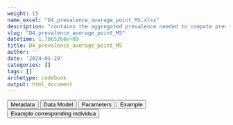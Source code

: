 ```yaml
---
weight: 15
name_excel: "D4_prevalence_average_point_MS.xlsx"
description: "contains the aggregated prevalence needed to compute prevalence"
slug: "D4_prevalence_average_point_MS"
datetime: 1.7065268e+09
title: D4_prevalence_average_point_MS
author: ''
date: '2024-01-29'
categories: []
tags: []
archetype: codebook
output: html_document
---
```


<script src="/rmarkdown-libs/core-js/shim.min.js"></script>
<script src="/rmarkdown-libs/react/react.min.js"></script>
<script src="/rmarkdown-libs/react/react-dom.min.js"></script>
<script src="/rmarkdown-libs/reactwidget/react-tools.js"></script>
<script src="/rmarkdown-libs/htmlwidgets/htmlwidgets.js"></script>
<link href="/rmarkdown-libs/reactable/reactable.css" rel="stylesheet" />
<script src="/rmarkdown-libs/reactable-binding/reactable.js"></script>
<div class="tab">
<button class="tablinks" onclick="openCity(event, &#39;Metadata&#39;)" id="defaultOpen">Metadata</button>
<button class="tablinks" onclick="openCity(event, &#39;Data Model&#39;)">Data Model</button>
<button class="tablinks" onclick="openCity(event, &#39;Parameters&#39;)">Parameters</button>
<button class="tablinks" onclick="openCity(event, &#39;Example&#39;)">Example</button>
<button class="tablinks" onclick="openCity(event, &#39;Example corresponding individua&#39;)">Example corresponding individua</button>
</div>
<div id="Metadata" class="tabcontent">
<div id="htmlwidget-1" class="reactable html-widget " style="width:auto;height:600px;"></div>
<script type="application/json" data-for="htmlwidget-1">{"x":{"tag":{"name":"Reactable","attribs":{"data":{"medatata_name":["Name of the dataset","Content of the dataset","Unit of observation","Dataset where the list of UoOs is fully listed and with 1 record per UoO","How many observations per UoO","Variables capturing the UoO","Primary key","Parameters",null,null,null,null,null,null,null,null,null,null,null,null],"metadata_content":["D4_prevalence_average_point_MS","contains the aggregated prevalence needed to compute prevalence","a person in the SAP1 study population",null,"1.0","algorithm timeframe ageband","algorithm timeframe ageband",null,null,null,null,null,null,null,null,null,null,null,null,null]},"columns":[{"id":"medatata_name","name":"medatata_name","type":"character"},{"id":"metadata_content","name":"metadata_content","type":"character"}],"sortable":false,"searchable":true,"pagination":false,"highlight":true,"bordered":true,"striped":true,"style":{"maxWidth":1800},"height":"600px","dataKey":"fe61969f215e79b6a89a95a30dbfe6a3"},"children":[]},"class":"reactR_markup"},"evals":[],"jsHooks":[]}</script>
</div>
<div id="Data Model" class="tabcontent">
<div id="htmlwidget-2" class="reactable html-widget " style="width:auto;height:600px;"></div>
<script type="application/json" data-for="htmlwidget-2">{"x":{"tag":{"name":"Reactable","attribs":{"data":{"VarName":["type_of_prevalence","timeframe","ageband","numerator_aa","denominator_aa","algorithm","timeframe_LevelOrder","ageband_LevelOrder",null,null,null,null,null,null,null,null,null,null,null,null],"Description":["whether the prevalence is a period prevalence, an average monthly prevalence, or a persontime prevalence","timeframe when the prevalence is computed","ageband during the timeframe","numerator contributed by the person in this timeframe and ageband, in the month aa of the timeframe","denominator contributed by the person in this timeframe and ageband, , in the month aa of the timeframe",null,"level of aggregation of timeframe","level of aggregation of ageband",null,null,null,null,null,null,null,null,null,null,null,null],"Format":["string","string",null,"binary","binary","string","int","int",null,null,null,null,null,null,null,null,null,null,null,null],"Vocabulary":["period_prevalence\naverage_monthly_prevalence\npersontime_prevalence","2005\n...\n2019\n\n2005-2006\n2007-2009\n...\n2017-2019\n\n2005-2009\n2010-2014\n2015-2019\n2005-2019\n\nall","15-19\n20-24\n25-29\n30-34\n35-39\n40-44\n45-49",null,null,"MS1\nMS2\nMS3\nMS4\nMS5","1 = first level (year)\n2 = second level (2 or 3 years)\n3 = third level (5 years)\n99 = highest level (all)","1 = first level (5-year agebands)\n2 = second level (15-24,25-29,30-34,35-39,40-49)\n3 = third level (15-24,25-34,35-49)\n99 = highest level (all)",null,null,null,null,null,null,null,null,null,null,null,null],"Parameters":["in this dataset all recods have this variable = \"period_prevalence\"",null,null,"in the case of period prevalence",null,null,null,null,null,null,null,null,null,null,null,null,null,null,null,null],"Notes and examples":[null,null,null,null,null,null,null,null,null,null,null,null,null,null,null,null,null,null,null,null],"Source tables and variables":[null,null,null,null,null,null,null,null,null,null,null,null,null,null,null,null,null,null,null,null],"Retrieved":[null,null,null,null,null,null,null,null,null,null,null,null,null,null,null,null,null,null,null,null],"Calculated":[null,null,null,null,null,null,null,null,null,null,null,null,null,null,null,null,null,null,null,null],"Algorithm_id":[null,null,null,null,null,null,null,null,null,null,null,null,null,null,null,null,null,null,null,null],"Rule":[null,null,null,null,null,null,null,null,null,null,null,null,null,null,null,null,null,null,null,null]},"columns":[{"id":"VarName","name":"VarName","type":"character"},{"id":"Description","name":"Description","type":"character"},{"id":"Format","name":"Format","type":"character"},{"id":"Vocabulary","name":"Vocabulary","type":"character"},{"id":"Parameters","name":"Parameters","type":"character"},{"id":"Notes and examples","name":"Notes and examples","type":"logical"},{"id":"Source tables and variables","name":"Source tables and variables","type":"logical"},{"id":"Retrieved","name":"Retrieved","type":"logical"},{"id":"Calculated","name":"Calculated","type":"logical"},{"id":"Algorithm_id","name":"Algorithm_id","type":"logical"},{"id":"Rule","name":"Rule","type":"logical"}],"sortable":false,"searchable":true,"pagination":false,"highlight":true,"bordered":true,"striped":true,"style":{"maxWidth":1800},"height":"600px","dataKey":"592175192c726e98ea60ee15e123a3c9"},"children":[]},"class":"reactR_markup"},"evals":[],"jsHooks":[]}</script>
</div>
<div id="Parameters" class="tabcontent">
<div id="htmlwidget-3" class="reactable html-widget " style="width:auto;height:600px;"></div>
<script type="application/json" data-for="htmlwidget-3">{"x":{"tag":{"name":"Reactable","attribs":{"data":{"parameter":["aa",null,null,null,null,null,null,null,null,null,null,null,null,null,null,null,null,null,null,null],"value":["01, ...., 11, 12,...,59,60",null,null,null,null,null,null,null,null,null,null,null,null,null,null,null,null,null,null,null]},"columns":[{"id":"parameter","name":"parameter","type":"character"},{"id":"value","name":"value","type":"character"}],"sortable":false,"searchable":true,"pagination":false,"highlight":true,"bordered":true,"striped":true,"style":{"maxWidth":1800},"height":"600px","dataKey":"f935c5848e3c2a579d64e90262f411e1"},"children":[]},"class":"reactR_markup"},"evals":[],"jsHooks":[]}</script>
</div>
<div id="Example" class="tabcontent">
<div id="htmlwidget-4" class="reactable html-widget " style="width:auto;height:600px;"></div>
<script type="application/json" data-for="htmlwidget-4">{"x":{"tag":{"name":"Reactable","attribs":{"data":{"timeframe":["2005.0","2005.0","2005.0","2005.0","2005.0","2005.0","2005.0","2005.0","2005.0","2005.0","2005.0","2005.0","2005.0","2005.0","2005.0","2005-2009","2005-2009","2005-2009","2005-2009","2005-2009"],"timeframe_LevelOrder":[1,1,1,1,1,1,1,1,1,1,1,1,1,1,1,3,3,3,3,3],"Ageband":["15-24","15-24","15-24","15-24","15-24","25-34","25-34","25-34","25-34","25-34","35-49","35-49","35-49","35-49","35-49","15-19","15-19","15-19","15-19","15-19"],"Ageband_LevelOrder":[3,3,3,3,3,3,3,3,3,3,3,3,3,3,3,1,1,1,1,1],"algorithm":["MS1","MS2","MS3","MS4","MS5","MS1","MS2","MS3","MS4","MS5","MS1","MS2","MS3","MS4","MS5","MS1","MS2","MS3","MS4","MS5"],"numerator_01":[0,0,0,0,0,2,2,0,0,0,1,1,0,0,0,0,0,0,0,0],"numerator_02":[0,0,0,0,0,2,2,0,0,0,1,1,0,0,0,0,0,0,0,0],"numerator_03":[0,0,0,0,0,2,2,0,0,0,1,1,0,0,0,0,0,0,0,0],"numerator_04":[0,0,0,0,0,2,2,0,0,0,1,1,0,0,0,0,0,0,0,0],"numerator_05":[0,0,0,0,0,2,2,0,0,0,1,1,0,0,0,0,0,0,0,0],"numerator_06":[0,0,0,0,0,2,2,0,0,0,1,1,0,0,0,0,0,0,0,0],"numerator_07":[0,0,0,0,0,2,2,0,0,0,1,1,0,0,0,0,0,0,0,0],"numerator_08":[0,0,0,0,0,2,2,0,0,0,1,1,0,0,0,0,0,0,0,0],"numerator_09":[0,0,0,0,0,2,2,0,0,0,1,1,0,0,0,0,0,0,0,0],"numerator_10":[0,0,0,0,0,2,2,0,0,0,1,1,0,0,0,0,0,0,0,0],"numerator_11":[0,0,0,0,0,2,2,0,0,0,1,1,0,0,0,0,0,0,0,0],"numerator_12":[0,0,0,0,0,2,2,0,0,0,1,1,0,0,0,0,0,0,0,0],"numerator_13":[0,0,0,0,0,0,0,0,0,0,0,0,0,0,0,0,0,0,0,0],"numerator_14":[0,0,0,0,0,0,0,0,0,0,0,0,0,0,0,0,0,0,0,0],"numerator_15":[0,0,0,0,0,0,0,0,0,0,0,0,0,0,0,0,0,0,0,0],"numerator_16":[0,0,0,0,0,0,0,0,0,0,0,0,0,0,0,0,0,0,0,0],"numerator_17":[0,0,0,0,0,0,0,0,0,0,0,0,0,0,0,0,0,0,0,0],"numerator_18":[0,0,0,0,0,0,0,0,0,0,0,0,0,0,0,0,0,0,0,0],"numerator_19":[0,0,0,0,0,0,0,0,0,0,0,0,0,0,0,0,0,0,0,0],"numerator_20":[0,0,0,0,0,0,0,0,0,0,0,0,0,0,0,0,0,0,0,0],"numerator_21":[0,0,0,0,0,0,0,0,0,0,0,0,0,0,0,0,0,0,0,0],"numerator_22":[0,0,0,0,0,0,0,0,0,0,0,0,0,0,0,0,0,0,0,0],"numerator_23":[0,0,0,0,0,0,0,0,0,0,0,0,0,0,0,0,0,0,0,0],"numerator_24":[0,0,0,0,0,0,0,0,0,0,0,0,0,0,0,0,0,0,0,0],"numerator_25":[0,0,0,0,0,0,0,0,0,0,0,0,0,0,0,0,0,0,0,0],"numerator_26":[0,0,0,0,0,0,0,0,0,0,0,0,0,0,0,0,0,0,0,0],"numerator_27":[0,0,0,0,0,0,0,0,0,0,0,0,0,0,0,0,0,0,0,0],"numerator_28":[0,0,0,0,0,0,0,0,0,0,0,0,0,0,0,0,0,0,0,0],"numerator_29":[0,0,0,0,0,0,0,0,0,0,0,0,0,0,0,0,0,0,0,0],"numerator_30":[0,0,0,0,0,0,0,0,0,0,0,0,0,0,0,0,0,0,0,0],"numerator_31":[0,0,0,0,0,0,0,0,0,0,0,0,0,0,0,0,0,0,0,0],"numerator_32":[0,0,0,0,0,0,0,0,0,0,0,0,0,0,0,0,0,0,0,0],"numerator_33":[0,0,0,0,0,0,0,0,0,0,0,0,0,0,0,0,0,0,0,0],"numerator_34":[0,0,0,0,0,0,0,0,0,0,0,0,0,0,0,0,0,0,0,0],"numerator_35":[0,0,0,0,0,0,0,0,0,0,0,0,0,0,0,0,0,0,0,0],"numerator_36":[0,0,0,0,0,0,0,0,0,0,0,0,0,0,0,0,0,0,0,0],"numerator_37":[0,0,0,0,0,0,0,0,0,0,0,0,0,0,0,0,0,0,0,0],"numerator_38":[0,0,0,0,0,0,0,0,0,0,0,0,0,0,0,0,0,0,0,0],"numerator_39":[0,0,0,0,0,0,0,0,0,0,0,0,0,0,0,0,0,0,0,0],"numerator_40":[0,0,0,0,0,0,0,0,0,0,0,0,0,0,0,0,0,0,0,0],"numerator_41":[0,0,0,0,0,0,0,0,0,0,0,0,0,0,0,0,0,0,0,0],"numerator_42":[0,0,0,0,0,0,0,0,0,0,0,0,0,0,0,0,0,0,0,0],"numerator_43":[0,0,0,0,0,0,0,0,0,0,0,0,0,0,0,0,0,0,0,0],"numerator_44":[0,0,0,0,0,0,0,0,0,0,0,0,0,0,0,0,0,0,0,0],"numerator_45":[0,0,0,0,0,0,0,0,0,0,0,0,0,0,0,0,0,0,0,0],"numerator_46":[0,0,0,0,0,0,0,0,0,0,0,0,0,0,0,0,0,0,0,0],"numerator_47":[0,0,0,0,0,0,0,0,0,0,0,0,0,0,0,0,0,0,0,0],"numerator_48":[0,0,0,0,0,0,0,0,0,0,0,0,0,0,0,0,0,0,0,0],"numerator_49":[0,0,0,0,0,0,0,0,0,0,0,0,0,0,0,0,0,0,0,0],"numerator_50":[0,0,0,0,0,0,0,0,0,0,0,0,0,0,0,0,0,0,0,0],"numerator_51":[0,0,0,0,0,0,0,0,0,0,0,0,0,0,0,0,0,0,0,0],"numerator_52":[0,0,0,0,0,0,0,0,0,0,0,0,0,0,0,0,0,0,0,0],"numerator_53":[0,0,0,0,0,0,0,0,0,0,0,0,0,0,0,0,0,0,0,0],"numerator_54":[0,0,0,0,0,0,0,0,0,0,0,0,0,0,0,0,0,0,0,0],"numerator_55":[0,0,0,0,0,0,0,0,0,0,0,0,0,0,0,0,0,0,0,0],"numerator_56":[0,0,0,0,0,0,0,0,0,0,0,0,0,0,0,0,0,0,0,0],"numerator_57":[0,0,0,0,0,0,0,0,0,0,0,0,0,0,0,0,0,0,0,0],"numerator_58":[0,0,0,0,0,0,0,0,0,0,0,0,0,0,0,0,0,0,0,0],"numerator_59":[0,0,0,0,0,0,0,0,0,0,0,0,0,0,0,0,0,0,0,0],"numerator_60":[0,0,0,0,0,0,0,0,0,0,0,0,0,0,0,0,0,0,0,0],"denominator_01":[60,60,60,60,60,69,69,69,69,69,100,100,100,100,100,21,21,21,21,21],"denominator_02":[61,61,61,61,61,68,68,68,68,68,101,101,101,101,101,22,22,22,22,22],"denominator_03":[61,61,61,61,61,68,68,68,68,68,99,99,99,99,99,21,21,21,21,21],"denominator_04":[62,62,62,62,62,68,68,68,68,68,99,99,99,99,99,22,22,22,22,22],"denominator_05":[61,61,61,61,61,68,68,68,68,68,99,99,99,99,99,21,21,21,21,21],"denominator_06":[61,61,61,61,61,69,69,69,69,69,99,99,99,99,99,21,21,21,21,21],"denominator_07":[61,61,61,61,61,71,71,71,71,71,98,98,98,98,98,22,22,22,22,22],"denominator_08":[59,59,59,59,59,73,73,73,73,73,96,96,96,96,96,22,22,22,22,22],"denominator_09":[60,60,60,60,60,73,73,73,73,73,95,95,95,95,95,22,22,22,22,22],"denominator_10":[60,60,60,60,60,74,74,74,74,74,95,95,95,95,95,23,23,23,23,23],"denominator_11":[58,58,58,58,58,76,76,76,76,76,94,94,94,94,94,23,23,23,23,23],"denominator_12":[58,58,58,58,58,76,76,76,76,76,94,94,94,94,94,23,23,23,23,23],"denominator_13":[0,0,0,0,0,0,0,0,0,0,0,0,0,0,0,22,22,22,22,22],"denominator_14":[0,0,0,0,0,0,0,0,0,0,0,0,0,0,0,22,22,22,22,22],"denominator_15":[0,0,0,0,0,0,0,0,0,0,0,0,0,0,0,25,25,25,25,25],"denominator_16":[0,0,0,0,0,0,0,0,0,0,0,0,0,0,0,25,25,25,25,25],"denominator_17":[0,0,0,0,0,0,0,0,0,0,0,0,0,0,0,27,27,27,27,27],"denominator_18":[0,0,0,0,0,0,0,0,0,0,0,0,0,0,0,29,29,29,29,29],"denominator_19":[0,0,0,0,0,0,0,0,0,0,0,0,0,0,0,29,29,29,29,29],"denominator_20":[0,0,0,0,0,0,0,0,0,0,0,0,0,0,0,31,31,31,31,31],"denominator_21":[0,0,0,0,0,0,0,0,0,0,0,0,0,0,0,31,31,31,31,31],"denominator_22":[0,0,0,0,0,0,0,0,0,0,0,0,0,0,0,32,32,32,32,32],"denominator_23":[0,0,0,0,0,0,0,0,0,0,0,0,0,0,0,32,32,32,32,32],"denominator_24":[0,0,0,0,0,0,0,0,0,0,0,0,0,0,0,32,32,32,32,32],"denominator_25":[0,0,0,0,0,0,0,0,0,0,0,0,0,0,0,33,33,33,33,33],"denominator_26":[0,0,0,0,0,0,0,0,0,0,0,0,0,0,0,32,32,32,32,32],"denominator_27":[0,0,0,0,0,0,0,0,0,0,0,0,0,0,0,33,33,33,33,33],"denominator_28":[0,0,0,0,0,0,0,0,0,0,0,0,0,0,0,34,34,34,34,34],"denominator_29":[0,0,0,0,0,0,0,0,0,0,0,0,0,0,0,35,35,35,35,35],"denominator_30":[0,0,0,0,0,0,0,0,0,0,0,0,0,0,0,35,35,35,35,35],"denominator_31":[0,0,0,0,0,0,0,0,0,0,0,0,0,0,0,36,36,36,36,36],"denominator_32":[0,0,0,0,0,0,0,0,0,0,0,0,0,0,0,36,36,36,36,36],"denominator_33":[0,0,0,0,0,0,0,0,0,0,0,0,0,0,0,36,36,36,36,36],"denominator_34":[0,0,0,0,0,0,0,0,0,0,0,0,0,0,0,36,36,36,36,36],"denominator_35":[0,0,0,0,0,0,0,0,0,0,0,0,0,0,0,36,36,36,36,36],"denominator_36":[0,0,0,0,0,0,0,0,0,0,0,0,0,0,0,37,37,37,37,37],"denominator_37":[0,0,0,0,0,0,0,0,0,0,0,0,0,0,0,39,39,39,39,39],"denominator_38":[0,0,0,0,0,0,0,0,0,0,0,0,0,0,0,39,39,39,39,39],"denominator_39":[0,0,0,0,0,0,0,0,0,0,0,0,0,0,0,38,38,38,38,38],"denominator_40":[0,0,0,0,0,0,0,0,0,0,0,0,0,0,0,39,39,39,39,39],"denominator_41":[0,0,0,0,0,0,0,0,0,0,0,0,0,0,0,40,40,40,40,40],"denominator_42":[0,0,0,0,0,0,0,0,0,0,0,0,0,0,0,40,40,40,40,40],"denominator_43":[0,0,0,0,0,0,0,0,0,0,0,0,0,0,0,39,39,39,39,39],"denominator_44":[0,0,0,0,0,0,0,0,0,0,0,0,0,0,0,40,40,40,40,40],"denominator_45":[0,0,0,0,0,0,0,0,0,0,0,0,0,0,0,40,40,40,40,40],"denominator_46":[0,0,0,0,0,0,0,0,0,0,0,0,0,0,0,39,39,39,39,39],"denominator_47":[0,0,0,0,0,0,0,0,0,0,0,0,0,0,0,38,38,38,38,38],"denominator_48":[0,0,0,0,0,0,0,0,0,0,0,0,0,0,0,39,39,39,39,39],"denominator_49":[0,0,0,0,0,0,0,0,0,0,0,0,0,0,0,39,39,39,39,39],"denominator_50":[0,0,0,0,0,0,0,0,0,0,0,0,0,0,0,39,39,39,39,39],"denominator_51":[0,0,0,0,0,0,0,0,0,0,0,0,0,0,0,38,38,38,38,38],"denominator_52":[0,0,0,0,0,0,0,0,0,0,0,0,0,0,0,39,39,39,39,39],"denominator_53":[0,0,0,0,0,0,0,0,0,0,0,0,0,0,0,38,38,38,38,38],"denominator_54":[0,0,0,0,0,0,0,0,0,0,0,0,0,0,0,38,38,38,38,38],"denominator_55":[0,0,0,0,0,0,0,0,0,0,0,0,0,0,0,38,38,38,38,38],"denominator_56":[0,0,0,0,0,0,0,0,0,0,0,0,0,0,0,39,39,39,39,39],"denominator_57":[0,0,0,0,0,0,0,0,0,0,0,0,0,0,0,39,39,39,39,39],"denominator_58":[0,0,0,0,0,0,0,0,0,0,0,0,0,0,0,38,38,38,38,38],"denominator_59":[0,0,0,0,0,0,0,0,0,0,0,0,0,0,0,39,39,39,39,39],"denominator_60":[0,0,0,0,0,0,0,0,0,0,0,0,0,0,0,39,39,39,39,39],"type_of_prevalence":["average_monthly_prevalence","average_monthly_prevalence","average_monthly_prevalence","average_monthly_prevalence","average_monthly_prevalence","average_monthly_prevalence","average_monthly_prevalence","average_monthly_prevalence","average_monthly_prevalence","average_monthly_prevalence","average_monthly_prevalence","average_monthly_prevalence","average_monthly_prevalence","average_monthly_prevalence","average_monthly_prevalence","average_monthly_prevalence","average_monthly_prevalence","average_monthly_prevalence","average_monthly_prevalence","average_monthly_prevalence"]},"columns":[{"id":"timeframe","name":"timeframe","type":"character"},{"id":"timeframe_LevelOrder","name":"timeframe_LevelOrder","type":"numeric"},{"id":"Ageband","name":"Ageband","type":"character"},{"id":"Ageband_LevelOrder","name":"Ageband_LevelOrder","type":"numeric"},{"id":"algorithm","name":"algorithm","type":"character"},{"id":"numerator_01","name":"numerator_01","type":"numeric"},{"id":"numerator_02","name":"numerator_02","type":"numeric"},{"id":"numerator_03","name":"numerator_03","type":"numeric"},{"id":"numerator_04","name":"numerator_04","type":"numeric"},{"id":"numerator_05","name":"numerator_05","type":"numeric"},{"id":"numerator_06","name":"numerator_06","type":"numeric"},{"id":"numerator_07","name":"numerator_07","type":"numeric"},{"id":"numerator_08","name":"numerator_08","type":"numeric"},{"id":"numerator_09","name":"numerator_09","type":"numeric"},{"id":"numerator_10","name":"numerator_10","type":"numeric"},{"id":"numerator_11","name":"numerator_11","type":"numeric"},{"id":"numerator_12","name":"numerator_12","type":"numeric"},{"id":"numerator_13","name":"numerator_13","type":"numeric"},{"id":"numerator_14","name":"numerator_14","type":"numeric"},{"id":"numerator_15","name":"numerator_15","type":"numeric"},{"id":"numerator_16","name":"numerator_16","type":"numeric"},{"id":"numerator_17","name":"numerator_17","type":"numeric"},{"id":"numerator_18","name":"numerator_18","type":"numeric"},{"id":"numerator_19","name":"numerator_19","type":"numeric"},{"id":"numerator_20","name":"numerator_20","type":"numeric"},{"id":"numerator_21","name":"numerator_21","type":"numeric"},{"id":"numerator_22","name":"numerator_22","type":"numeric"},{"id":"numerator_23","name":"numerator_23","type":"numeric"},{"id":"numerator_24","name":"numerator_24","type":"numeric"},{"id":"numerator_25","name":"numerator_25","type":"numeric"},{"id":"numerator_26","name":"numerator_26","type":"numeric"},{"id":"numerator_27","name":"numerator_27","type":"numeric"},{"id":"numerator_28","name":"numerator_28","type":"numeric"},{"id":"numerator_29","name":"numerator_29","type":"numeric"},{"id":"numerator_30","name":"numerator_30","type":"numeric"},{"id":"numerator_31","name":"numerator_31","type":"numeric"},{"id":"numerator_32","name":"numerator_32","type":"numeric"},{"id":"numerator_33","name":"numerator_33","type":"numeric"},{"id":"numerator_34","name":"numerator_34","type":"numeric"},{"id":"numerator_35","name":"numerator_35","type":"numeric"},{"id":"numerator_36","name":"numerator_36","type":"numeric"},{"id":"numerator_37","name":"numerator_37","type":"numeric"},{"id":"numerator_38","name":"numerator_38","type":"numeric"},{"id":"numerator_39","name":"numerator_39","type":"numeric"},{"id":"numerator_40","name":"numerator_40","type":"numeric"},{"id":"numerator_41","name":"numerator_41","type":"numeric"},{"id":"numerator_42","name":"numerator_42","type":"numeric"},{"id":"numerator_43","name":"numerator_43","type":"numeric"},{"id":"numerator_44","name":"numerator_44","type":"numeric"},{"id":"numerator_45","name":"numerator_45","type":"numeric"},{"id":"numerator_46","name":"numerator_46","type":"numeric"},{"id":"numerator_47","name":"numerator_47","type":"numeric"},{"id":"numerator_48","name":"numerator_48","type":"numeric"},{"id":"numerator_49","name":"numerator_49","type":"numeric"},{"id":"numerator_50","name":"numerator_50","type":"numeric"},{"id":"numerator_51","name":"numerator_51","type":"numeric"},{"id":"numerator_52","name":"numerator_52","type":"numeric"},{"id":"numerator_53","name":"numerator_53","type":"numeric"},{"id":"numerator_54","name":"numerator_54","type":"numeric"},{"id":"numerator_55","name":"numerator_55","type":"numeric"},{"id":"numerator_56","name":"numerator_56","type":"numeric"},{"id":"numerator_57","name":"numerator_57","type":"numeric"},{"id":"numerator_58","name":"numerator_58","type":"numeric"},{"id":"numerator_59","name":"numerator_59","type":"numeric"},{"id":"numerator_60","name":"numerator_60","type":"numeric"},{"id":"denominator_01","name":"denominator_01","type":"numeric"},{"id":"denominator_02","name":"denominator_02","type":"numeric"},{"id":"denominator_03","name":"denominator_03","type":"numeric"},{"id":"denominator_04","name":"denominator_04","type":"numeric"},{"id":"denominator_05","name":"denominator_05","type":"numeric"},{"id":"denominator_06","name":"denominator_06","type":"numeric"},{"id":"denominator_07","name":"denominator_07","type":"numeric"},{"id":"denominator_08","name":"denominator_08","type":"numeric"},{"id":"denominator_09","name":"denominator_09","type":"numeric"},{"id":"denominator_10","name":"denominator_10","type":"numeric"},{"id":"denominator_11","name":"denominator_11","type":"numeric"},{"id":"denominator_12","name":"denominator_12","type":"numeric"},{"id":"denominator_13","name":"denominator_13","type":"numeric"},{"id":"denominator_14","name":"denominator_14","type":"numeric"},{"id":"denominator_15","name":"denominator_15","type":"numeric"},{"id":"denominator_16","name":"denominator_16","type":"numeric"},{"id":"denominator_17","name":"denominator_17","type":"numeric"},{"id":"denominator_18","name":"denominator_18","type":"numeric"},{"id":"denominator_19","name":"denominator_19","type":"numeric"},{"id":"denominator_20","name":"denominator_20","type":"numeric"},{"id":"denominator_21","name":"denominator_21","type":"numeric"},{"id":"denominator_22","name":"denominator_22","type":"numeric"},{"id":"denominator_23","name":"denominator_23","type":"numeric"},{"id":"denominator_24","name":"denominator_24","type":"numeric"},{"id":"denominator_25","name":"denominator_25","type":"numeric"},{"id":"denominator_26","name":"denominator_26","type":"numeric"},{"id":"denominator_27","name":"denominator_27","type":"numeric"},{"id":"denominator_28","name":"denominator_28","type":"numeric"},{"id":"denominator_29","name":"denominator_29","type":"numeric"},{"id":"denominator_30","name":"denominator_30","type":"numeric"},{"id":"denominator_31","name":"denominator_31","type":"numeric"},{"id":"denominator_32","name":"denominator_32","type":"numeric"},{"id":"denominator_33","name":"denominator_33","type":"numeric"},{"id":"denominator_34","name":"denominator_34","type":"numeric"},{"id":"denominator_35","name":"denominator_35","type":"numeric"},{"id":"denominator_36","name":"denominator_36","type":"numeric"},{"id":"denominator_37","name":"denominator_37","type":"numeric"},{"id":"denominator_38","name":"denominator_38","type":"numeric"},{"id":"denominator_39","name":"denominator_39","type":"numeric"},{"id":"denominator_40","name":"denominator_40","type":"numeric"},{"id":"denominator_41","name":"denominator_41","type":"numeric"},{"id":"denominator_42","name":"denominator_42","type":"numeric"},{"id":"denominator_43","name":"denominator_43","type":"numeric"},{"id":"denominator_44","name":"denominator_44","type":"numeric"},{"id":"denominator_45","name":"denominator_45","type":"numeric"},{"id":"denominator_46","name":"denominator_46","type":"numeric"},{"id":"denominator_47","name":"denominator_47","type":"numeric"},{"id":"denominator_48","name":"denominator_48","type":"numeric"},{"id":"denominator_49","name":"denominator_49","type":"numeric"},{"id":"denominator_50","name":"denominator_50","type":"numeric"},{"id":"denominator_51","name":"denominator_51","type":"numeric"},{"id":"denominator_52","name":"denominator_52","type":"numeric"},{"id":"denominator_53","name":"denominator_53","type":"numeric"},{"id":"denominator_54","name":"denominator_54","type":"numeric"},{"id":"denominator_55","name":"denominator_55","type":"numeric"},{"id":"denominator_56","name":"denominator_56","type":"numeric"},{"id":"denominator_57","name":"denominator_57","type":"numeric"},{"id":"denominator_58","name":"denominator_58","type":"numeric"},{"id":"denominator_59","name":"denominator_59","type":"numeric"},{"id":"denominator_60","name":"denominator_60","type":"numeric"},{"id":"type_of_prevalence","name":"type_of_prevalence","type":"character"}],"sortable":false,"searchable":true,"pagination":false,"highlight":true,"bordered":true,"striped":true,"style":{"maxWidth":1800},"height":"600px","dataKey":"f5a48e56452c39b9a74d8872f3b69761"},"children":[]},"class":"reactR_markup"},"evals":[],"jsHooks":[]}</script>
</div>
<div id="Example corresponding individua" class="tabcontent">
<div id="htmlwidget-5" class="reactable html-widget " style="width:auto;height:600px;"></div>
<script type="application/json" data-for="htmlwidget-5">{"x":{"tag":{"name":"Reactable","attribs":{"data":{"P000001 starts her observation period towards the end of 2008, she immediately enters the study, and she exits the study mid 2016. When she enters the study she is in the ageband 20-24. She turns 25 in 2013, so she contributes 2 records on that year, except for the ageband 'all' . She turns positive for MS1 (the first algorithm for MS) during 2011. She does contribute to the 5-year period 2005-2009, although she is only briefly observed there. Even in the 5-year band she contributes two records in 2010-2014, one per the age band 20-24 and one for 25-29. In the ageband 'all' she only contributes one record in in 2010-2014.":["person_id","P000001","P000001","P000001","P000001","P000001","P000001","P000001","P000001","P000001","P000001","P000001","P000001","P000001","P000001","P000001","P000001","P000001","P000001","P000001"],"...2":["start_observation_period","39782.0","39782.0","39782.0","39782.0","39782.0","39782.0","39782.0","39782.0","39782.0","39782.0","39782.0","39782.0","39782.0","39782.0","39782.0","39782.0","39782.0","39782.0","39782.0"],"...3":["cohort_entry_date","39782.0","39782.0","39782.0","39782.0","39782.0","39782.0","39782.0","39782.0","39782.0","39782.0","39782.0","39782.0","39782.0","39782.0","39782.0","39782.0","39782.0","39782.0","39814.0"],"...4":["cohort_exit_date","42551.0","42551.0","42551.0","42551.0","42551.0","42551.0","42551.0","42551.0","42551.0","42551.0","42551.0","42551.0","42551.0","42551.0","42551.0","42551.0","42551.0","42551.0","42551.0"],"...5":["tipe_of_prevalence","average_point_prevalence","average_point_prevalence","average_point_prevalence","average_point_prevalence","average_point_prevalence","average_point_prevalence","average_point_prevalence","average_point_prevalence","average_point_prevalence","average_point_prevalence","average_point_prevalence","average_point_prevalence","average_point_prevalence","average_point_prevalence","average_point_prevalence","average_point_prevalence","average_point_prevalence","average_point_prevalence","average_point_prevalence"],"...6":["timeframe","2008.0","2009.0","2010.0","2011.0","2012.0","2013.0","2013.0","2014.0","2015.0","2016.0","2009.0","2010.0","2011.0","2012.0","2013.0","2014.0","2015.0","2016.0","2005-2009"],"...7":["month","1.0","1.0","1.0","1.0","1.0","1.0","1.0","1.0",null,null,null,null,null,null,null,null,null,null,null],"...8":["ageband","20-24","20-24","20-24","20-24","20-24","20-24","25-29","25-29","25-29","25-29","all","all","all","all","all","all","all","all","20-25"],"...9":["numerator_01","0.0","0.0","0.0","0.0","1.0","1.0","1.0","1.0","1.0","1.0","0.0","0.0","0.0","0.0","1.0","1.0","1.0","1.0","0.0"],"...10":["denominator_01","0.0","1.0","1.0","1.0","1.0","1.0","1.0","1.0","1.0","1.0","0.0","1.0","1.0","1.0","1.0","1.0","1.0","1.0","60.0"],"...11":["numerator2","0.0","0.0","0.0","0.0","1.0","1.0","1.0","1.0","1.0","1.0","0.0","0.0","0.0","0.0","1.0","1.0","1.0","1.0",null],"...12":["denominator2","0.0","1.0","1.0","1.0","1.0","1.0","1.0","1.0","1.0","1.0","0.0","1.0","1.0","1.0","1.0","1.0","1.0","1.0",null],"...13":["numerator3","0.0","0.0","0.0","1.0","1.0","1.0","1.0","1.0","1.0","1.0","0.0","0.0","0.0","1.0","1.0","1.0","1.0","1.0",null],"...14":["denominator3","0.0","1.0","1.0","1.0","1.0","1.0","1.0","1.0","1.0","1.0","0.0","1.0","1.0","1.0","1.0","1.0","1.0","1.0",null],"...15":["numerator4","0.0","0.0","0.0","1.0","1.0","1.0","1.0","1.0","1.0","1.0","0.0","0.0","0.0","1.0","1.0","1.0","1.0","1.0",null],"...16":["denominator4","0.0","1.0","1.0","1.0","1.0","1.0","1.0","1.0","1.0","1.0","0.0","1.0","1.0","1.0","1.0","1.0","1.0","1.0",null],"...17":["numerator5","0.0","0.0","0.0","1.0","1.0","1.0","1.0","1.0","1.0","1.0","0.0","0.0","0.0","1.0","1.0","1.0","1.0","1.0",null],"...18":["denominator5","0.0","1.0","1.0","1.0","1.0","1.0","1.0","1.0","1.0","1.0","0.0","1.0","1.0","1.0","1.0","1.0","1.0","1.0",null],"...19":["numerator6","0.0","0.0","0.0","1.0","1.0","1.0","1.0","1.0","1.0","1.0","0.0","0.0","0.0","1.0","1.0","1.0","1.0","1.0",null],"...20":["denominator6","0.0","1.0","1.0","1.0","1.0","1.0","1.0","1.0","1.0","1.0","0.0","1.0","1.0","1.0","1.0","1.0","1.0","1.0",null],"...21":["numerator7","0.0","0.0","0.0","1.0","1.0","1.0","1.0","1.0","1.0","1.0","0.0","0.0","0.0","1.0","1.0","1.0","1.0","1.0",null],"...22":["denominator7","0.0","1.0","1.0","1.0","1.0","1.0","1.0","1.0","1.0","1.0","0.0","1.0","1.0","1.0","1.0","1.0","1.0","1.0",null],"...23":["numerator8","0.0","0.0","0.0","1.0","1.0","1.0","1.0","1.0","1.0","1.0","0.0","0.0","0.0","1.0","1.0","1.0","1.0","1.0",null],"...24":["denominator8","0.0","1.0","1.0","1.0","1.0","1.0","1.0","1.0","1.0","1.0","0.0","1.0","1.0","1.0","1.0","1.0","1.0","1.0",null],"...25":["numerator9","0.0","0.0","0.0","1.0","1.0","1.0","1.0","1.0","1.0","1.0","0.0","0.0","0.0","1.0","1.0","1.0","1.0","1.0",null],"...26":["denominator9","0.0","1.0","1.0","1.0","1.0","1.0","1.0","1.0","1.0","1.0","0.0","1.0","1.0","1.0","1.0","1.0","1.0","1.0",null],"...27":["numerator10","0.0","0.0","0.0","1.0","1.0","1.0","1.0","1.0","1.0","1.0","0.0","0.0","0.0","1.0","1.0","1.0","1.0","1.0",null],"...28":["denominator10","0.0","1.0","1.0","1.0","1.0","1.0","1.0","1.0","1.0","1.0","0.0","1.0","1.0","1.0","1.0","1.0","1.0","1.0",null],"...29":["numerator11","0.0","0.0","0.0","1.0","1.0","1.0","1.0","1.0","1.0","1.0","0.0","0.0","0.0","1.0","1.0","1.0","1.0","1.0",null],"...30":["denominator11","0.0","1.0","1.0","1.0","1.0","1.0","1.0","1.0","1.0","1.0","0.0","1.0","1.0","1.0","1.0","1.0","1.0","1.0",null],"...31":["numerator12","0.0","0.0","0.0","1.0","1.0","1.0","1.0","1.0","1.0","1.0","0.0","0.0","0.0","1.0","1.0","1.0","1.0","1.0",null],"...32":["denominator12","1.0","1.0","1.0","1.0","1.0","1.0","1.0","1.0","1.0","1.0","1.0","1.0","1.0","1.0","1.0","1.0","1.0","1.0",null],"...33":["algorithm","MS1","MS1","MS1","MS1","MS1","MS1","MS1","MS1","MS1","MS1","MS1","MS1","MS1","MS1","MS1","MS1","MS1","MS1","MS1"],"...34":["lookback_time_at_start_timeframe","-334.0","31.0","396.0","761.0","1126.0","1491.0","1856.0","2221.0","2586.0","2951.0","31.0","396.0","761.0","1126.0","1491.0","2221.0","2586.0","2951.0","-1126.0"],"...35":["In_study_at_start_timeframe","0.0","1.0","1.0","1.0","1.0","1.0","1.0","1.0","1.0","1.0","1.0","1.0","1.0","1.0","1.0","1.0","1.0","1.0","0.0"],"...36":["in_study_since_1_years","0.0","0.0","1.0","1.0","1.0","1.0","1.0","1.0","1.0","1.0","0.0","1.0","1.0","1.0","1.0","1.0","1.0","1.0","0.0"],"...37":["in_study_since_2_years","0.0","0.0","0.0","1.0","1.0","1.0","1.0","1.0","1.0","1.0","0.0","0.0","1.0","1.0","1.0","1.0","1.0","1.0","0.0"],"...38":["in_study_since_3_years","0.0","0.0","0.0","0.0","1.0","1.0","1.0","1.0","1.0","1.0","0.0","0.0","0.0","1.0","1.0","1.0","1.0","1.0","0.0"],"...39":["in_study_since_4_years","0.0","0.0","0.0","0.0","0.0","1.0","1.0","1.0","1.0","1.0","0.0","0.0","0.0","0.0","1.0","1.0","1.0","1.0","0.0"],"...40":["in_study_since_5_years","0.0","0.0","0.0","0.0","0.0","0.0","1.0","1.0","1.0","1.0","0.0","0.0","0.0","0.0","0.0","1.0","1.0","1.0","0.0"],"...41":["in_study_since_6_years","0.0","0.0","0.0","0.0","0.0","0.0","0.0","1.0","1.0","1.0","0.0","0.0","0.0","0.0","0.0","1.0","1.0","1.0","0.0"],"...42":["in_study_since_7_years","0.0","0.0","0.0","0.0","0.0","0.0","0.0","0.0","1.0","1.0","0.0","0.0","0.0","0.0","0.0","0.0","1.0","1.0","0.0"],"...43":["in_study_since_8_years","0.0","0.0","0.0","0.0","0.0","0.0","0.0","0.0","0.0","1.0","0.0","0.0","0.0","0.0","0.0","0.0","0.0","1.0","0.0"],"...44":["in_study_since_9_years","0.0","0.0","0.0","0.0","0.0","0.0","0.0","0.0","0.0","0.0","0.0","0.0","0.0","0.0","0.0","0.0","0.0","0.0","0.0"],"...45":["in_study_since_10_years","0.0","0.0","0.0","0.0","0.0","0.0","0.0","0.0","0.0","0.0","0.0","0.0","0.0","0.0","0.0","0.0","0.0","0.0","0.0"]},"columns":[{"id":"P000001 starts her observation period towards the end of 2008, she immediately enters the study, and she exits the study mid 2016. When she enters the study she is in the ageband 20-24. She turns 25 in 2013, so she contributes 2 records on that year, except for the ageband 'all' . She turns positive for MS1 (the first algorithm for MS) during 2011. She does contribute to the 5-year period 2005-2009, although she is only briefly observed there. Even in the 5-year band she contributes two records in 2010-2014, one per the age band 20-24 and one for 25-29. In the ageband 'all' she only contributes one record in in 2010-2014.","name":"P000001 starts her observation period towards the end of 2008, she immediately enters the study, and she exits the study mid 2016. When she enters the study she is in the ageband 20-24. She turns 25 in 2013, so she contributes 2 records on that year, except for the ageband 'all' . She turns positive for MS1 (the first algorithm for MS) during 2011. She does contribute to the 5-year period 2005-2009, although she is only briefly observed there. Even in the 5-year band she contributes two records in 2010-2014, one per the age band 20-24 and one for 25-29. In the ageband 'all' she only contributes one record in in 2010-2014.","type":"character"},{"id":"...2","name":"...2","type":"character"},{"id":"...3","name":"...3","type":"character"},{"id":"...4","name":"...4","type":"character"},{"id":"...5","name":"...5","type":"character"},{"id":"...6","name":"...6","type":"character"},{"id":"...7","name":"...7","type":"character"},{"id":"...8","name":"...8","type":"character"},{"id":"...9","name":"...9","type":"character"},{"id":"...10","name":"...10","type":"character"},{"id":"...11","name":"...11","type":"character"},{"id":"...12","name":"...12","type":"character"},{"id":"...13","name":"...13","type":"character"},{"id":"...14","name":"...14","type":"character"},{"id":"...15","name":"...15","type":"character"},{"id":"...16","name":"...16","type":"character"},{"id":"...17","name":"...17","type":"character"},{"id":"...18","name":"...18","type":"character"},{"id":"...19","name":"...19","type":"character"},{"id":"...20","name":"...20","type":"character"},{"id":"...21","name":"...21","type":"character"},{"id":"...22","name":"...22","type":"character"},{"id":"...23","name":"...23","type":"character"},{"id":"...24","name":"...24","type":"character"},{"id":"...25","name":"...25","type":"character"},{"id":"...26","name":"...26","type":"character"},{"id":"...27","name":"...27","type":"character"},{"id":"...28","name":"...28","type":"character"},{"id":"...29","name":"...29","type":"character"},{"id":"...30","name":"...30","type":"character"},{"id":"...31","name":"...31","type":"character"},{"id":"...32","name":"...32","type":"character"},{"id":"...33","name":"...33","type":"character"},{"id":"...34","name":"...34","type":"character"},{"id":"...35","name":"...35","type":"character"},{"id":"...36","name":"...36","type":"character"},{"id":"...37","name":"...37","type":"character"},{"id":"...38","name":"...38","type":"character"},{"id":"...39","name":"...39","type":"character"},{"id":"...40","name":"...40","type":"character"},{"id":"...41","name":"...41","type":"character"},{"id":"...42","name":"...42","type":"character"},{"id":"...43","name":"...43","type":"character"},{"id":"...44","name":"...44","type":"character"},{"id":"...45","name":"...45","type":"character"}],"sortable":false,"searchable":true,"pagination":false,"highlight":true,"bordered":true,"striped":true,"style":{"maxWidth":1800},"height":"600px","dataKey":"1d5e27c8c792ca38c828662941fd43a6"},"children":[]},"class":"reactR_markup"},"evals":[],"jsHooks":[]}</script>
</div>
